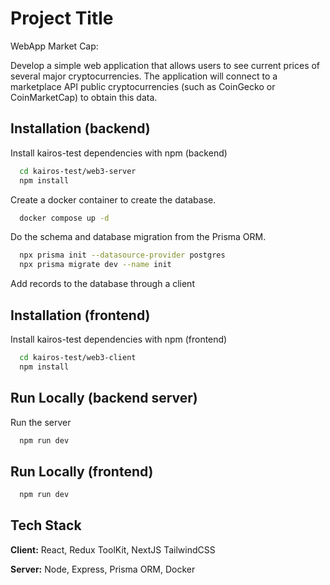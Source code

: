 
# Project Title

WebApp Market Cap:

Develop a simple web application that allows users to see current prices of
several major cryptocurrencies. The application will connect to a marketplace API
public cryptocurrencies (such as CoinGecko or CoinMarketCap) to obtain this data.



## Installation (backend)

Install kairos-test dependencies with npm (backend)

```bash
  cd kairos-test/web3-server
  npm install 
```

Create a docker container to create the database.

```bash
  docker compose up -d
```

Do the schema and database migration from the Prisma ORM.


```bash
  npx prisma init --datasource-provider postgres
  npx prisma migrate dev --name init
```


Add records to the database through a client


## Installation (frontend)


Install kairos-test dependencies with npm (frontend)

```bash
  cd kairos-test/web3-client
  npm install 
```



    
## Run Locally (backend server)

Run the server

```bash
  npm run dev
```

## Run Locally (frontend)

```bash
  npm run dev
```

## Tech Stack

**Client:** React, Redux ToolKit, NextJS TailwindCSS

**Server:** Node, Express, Prisma ORM, Docker

